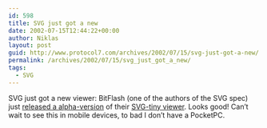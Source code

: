 ```yaml
---
id: 598
title: SVG just got a new
date: 2002-07-15T12:44:22+00:00
author: Niklas
layout: post
guid: http://www.protocol7.com/archives/2002/07/15/svg-just-got-a-new/
permalink: /archives/2002/07/15/svg_just_got_a_new/
tags:
  - SVG
---
```

<div class='microid-e61f6c34599832d4cb612b24bb4b1d1f2a729df3'>
  <p>
    SVG just got a new viewer: BitFlash (one of the authors of the SVG spec) just <a href="http://groups.yahoo.com/group/svg-developers/message/18970">released a alpha-version</a> of their <a href="http://www.BitFlash-Activated.com">SVG-tiny viewer</a>. Looks good! Can&#8217;t wait to see this in mobile devices, to bad I don&#8217;t have a PocketPC.
  </p>
</div>
